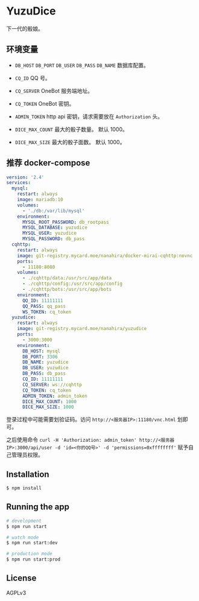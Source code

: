 # YuzuDice

下一代的骰娘。

## 环境变量

* `DB_HOST` `DB_PORT` `DB_USER` `DB_PASS` `DB_NAME` 数据库配置。

* `CQ_ID` QQ 号。

* `CQ_SERVER` OneBot 服务端地址。

* `CQ_TOKEN` OneBot 密钥。

* `ADMIN_TOKEN` http api 密钥，请求需要放在 `Authorization` 头。

* `DICE_MAX_COUNT` 最大的骰子数量。 默认 1000。

* `DICE_MAX_SIZE` 最大的骰子面数。 默认 1000。

## 推荐 docker-compose

```yaml
version: '2.4'
services:
  mysql:
    restart: always
    image: mariadb:10
    volumes:
      - './db:/var/lib/mysql'
    environment:
      MYSQL_ROOT_PASSWORD: db_rootpass
      MYSQL_DATABASE: yuzudice
      MYSQL_USER: yuzudice
      MYSQL_PASSWORD: db_pass
  cqhttp:
    restart: always
    image: git-registry.mycard.moe/nanahira/docker-mirai-cqhttp:novnc
    ports:
      - 11180:8080
    volumes:
      - ./cqhttp/data:/usr/src/app/data
      - ./cqhttp/config:/usr/src/app/config
      - ./cqhttp/bots:/usr/src/app/bots
    environment:
      QQ_ID: 11111111
      QQ_PASS: qq_pass
      WS_TOKEN: cq_token
  yuzudice:
    restart: always
    image: git-registry.mycard.moe/nanahira/yuzudice
    ports:
      - 3000:3000
    environment:
      DB_HOST: mysql
      DB_PORT: 3306
      DB_NAME: yuzudice
      DB_USER: yuzudice
      DB_PASS: db_pass
      CQ_ID: 11111111
      CQ_SERVER: ws://cqhttp
      CQ_TOKEN: cq_token
      ADMIN_TOKEN: admin_token
      DICE_MAX_COUNT: 1000
      DICE_MAX_SIZE: 1000
```

登录过程中可能需要划验证码。访问 `http://<服务器IP>:11180/vnc.html` 划即可。

之后使用命令 `curl -H 'Authorization: admin_token' http://<服务器IP>:3000/api/user -d 'id=<你的QQ号>' -d 'permissions=0xffffffff'` 赋予自己管理员权限。

## Installation

```bash
$ npm install
```

## Running the app

```bash
# development
$ npm run start

# watch mode
$ npm run start:dev

# production mode
$ npm run start:prod
```

## License

AGPLv3
